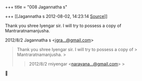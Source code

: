 +++
title = "008 Jagannatha s"

+++
[[Jagannatha s	2012-08-02, 14:23:14 [Source](https://groups.google.com/g/bvparishat/c/foCndt1mQws)]]



Thank you shree Iyengar sir. I will try to possess a copy of Mantraratnamanjusha.  
  

2012/8/2 Jagannatha s \<[jgra...@gmail.com]()\>  

> Thank you shree Iyengar sir. I will try to possess a copy of > Mantraratnamanjusha. >
> 
> > 
> >   
>   
> > 
> > 2012/8/2 rniyengar \<[narayana...@gmail.com]()\> >
> 
> > 
> > 




